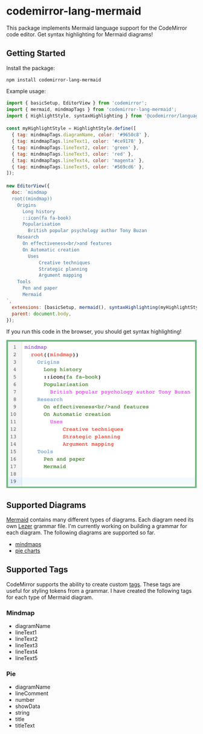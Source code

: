 # codemirror-lang-mermaid

This package implements Mermaid language support for the CodeMirror code editor. Get syntax highlighting for Mermaid diagrams!

## Getting Started

Install the package:
```
npm install codemirror-lang-mermaid
```

Example usage:
```js
import { basicSetup, EditorView } from 'codemirror';
import { mermaid, mindmapTags } from 'codemirror-lang-mermaid';
import { HighlightStyle, syntaxHighlighting } from '@codemirror/language';

const myHighlightStyle = HighlightStyle.define([
  { tag: mindmapTags.diagramName, color: '#9650c8' },
  { tag: mindmapTags.lineText1, color: '#ce9178' },
  { tag: mindmapTags.lineText2, color: 'green' },
  { tag: mindmapTags.lineText3, color: 'red' },
  { tag: mindmapTags.lineText4, color: 'magenta' },
  { tag: mindmapTags.lineText5, color: '#569cd6' },
]);

new EditorView({
  doc: `mindmap
  root((mindmap))
    Origins
      Long history
      ::icon(fa fa-book)
      Popularisation
        British popular psychology author Tony Buzan
    Research
      On effectiveness<br/>and features
      On Automatic creation
        Uses
            Creative techniques
            Strategic planning
            Argument mapping
    Tools
      Pen and paper
      Mermaid
`,
  extensions: [basicSetup, mermaid(), syntaxHighlighting(myHighlightStyle)],
  parent: document.body,
});
```

If you run this code in the browser, you should get syntax highlighting!

![Mermaid mindmap syntax highlighting](https://raw.githubusercontent.com/inspirnathan/codemirror-lang-mermaid/main/.github/mindmap-syntax-highlighting.png)

## Supported Diagrams
[Mermaid](https://mermaid.js.org/intro/) contains many different types of diagrams. Each diagram need its own [Lezer](https://lezer.codemirror.net/) grammar file. I'm currently working on building a grammar for each diagram. The following diagrams are supported so far.

- [mindmaps](https://mermaid.js.org/syntax/mindmap.html)
- [pie charts](https://mermaid.js.org/syntax/pie.html)

## Supported Tags
CodeMirror supports the ability to create custom [tags](https://lezer.codemirror.net/docs/ref/#highlight.Tag). These tags are useful for styling tokens from a grammar. I have created the following tags for each type of Mermaid diagram.

### Mindmap
- diagramName
- lineText1
- lineText2
- lineText3
- lineText4
- lineText5

### Pie
- diagramName
- lineComment
- number
- showData
- string
- title
- titleText
